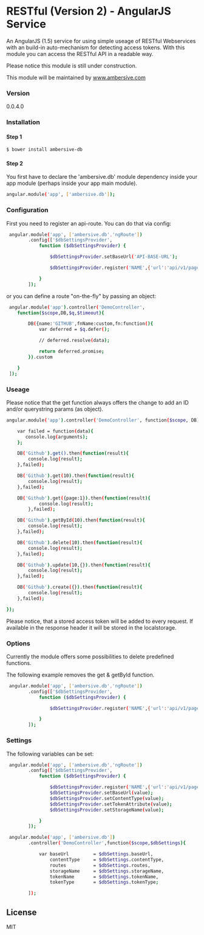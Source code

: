 # RESTful (Version 2) - AngularJS Service

An AngularJS (1.5) service for using simple useage of RESTful Webservices with an build-in auto-mechanism for detecting access tokens.
With this module you can access the RESTful API in a readable way.

Please notice this module is still under construction.

This module will be maintained by www.ambersive.com

### Version
0.0.4.0

### Installation

#### Step 1

```sh
$ bower install ambersive-db
```
#### Step 2
You first have to declare the 'ambersive.db' module dependency inside your app module (perhaps inside your app main module).

```sh
angular.module('app', ['ambersive.db']);
```

### Configuration

First you need to register an api-route. You can do that via config:

```sh
 angular.module('app', ['ambersive.db','ngRoute'])
        .config(['$dbSettingsProvider',
            function ($dbSettingsProvider) {

                $dbSettingsProvider.setBaseUrl('API-BASE-URL');

                $dbSettingsProvider.register('NAME',{'url':'api/v1/pages',except:[]});

            }
        ]);

```
or you can define a route "on-the-fly" by passing an object:

```sh
 angular.module('app').controller('DemoController',
    function($scope,DB,$q,$timeout){

        DB({name:'GITHUB',fnName:custom,fn:function(){
            var deferred = $q.defer();

            // deferred.resolve(data);

            return deferred.promise;
        }).custom

    }
 ]);

```

### Useage

Please notice that the get function always offers the change to add an ID and/or querystring params (as object).

```sh
angular.module('app').controller('DemoController', function($scope, DB) {

    var failed = function(data){
       console.log(arguments);
    };

    DB('Github').get().then(function(result){
        console.log(result);
    },failed);

    DB('Github').get(10).then(function(result){
        console.log(result);
    },failed);

    DB('Github').get({page:1}).then(function(result){
            console.log(result);
        },failed);

    DB('Github').getById(10).then(function(result){
        console.log(result);
    },failed);

    DB('Github').delete(10).then(function(result){
        console.log(result);
    },failed);

    DB('Github').update(10,{}).then(function(result){
        console.log(result);
    },failed);

    DB('Github').create({}).then(function(result){
        console.log(result);
    },failed);

});
```

Please notice, that a stored access token will be added to every request. If available in the response header it will be stored in the localstorage.

### Options

Currently the module offers some possibilities to delete predefined functions.

The following example removes the get & getById function.

```sh
 angular.module('app', ['ambersive.db','ngRoute'])
        .config(['$dbSettingsProvider',
            function ($dbSettingsProvider) {

                $dbSettingsProvider.register('NAME',{'url':'api/v1/pages',except:['get','getById']});

            }
        ]);

```
### Settings

The following variables can be set:

```sh
 angular.module('app', ['ambersive.db','ngRoute'])
        .config(['$dbSettingsProvider',
            function ($dbSettingsProvider) {

                $dbSettingsProvider.register('NAME',{'url':'api/v1/pages',except:['get','getById']});
                $dbSettingsProvider.setBaseUrl(value);
                $dbSettingsProvider.setContentType(value);
                $dbSettingsProvider.setTokenAttribute(value);
                $dbSettingsProvider.setStorageName(value);

            }
        ]);

```

```sh
 angular.module('app', ['ambersive.db'])
        .controller('DemoController',function($scope,$dbSettings){

            var baseUrl         = $dbSettings.baseUrl,
                contentType     = $dbSettings.contentType,
                routes          = $dbSettings.routes,
                storageName     = $dbSettings.storageName,
                tokenName       = $dbSettings.tokenName,
                tokenType       = $dbSettings.tokenType;

        ]);

```

License
----
MIT